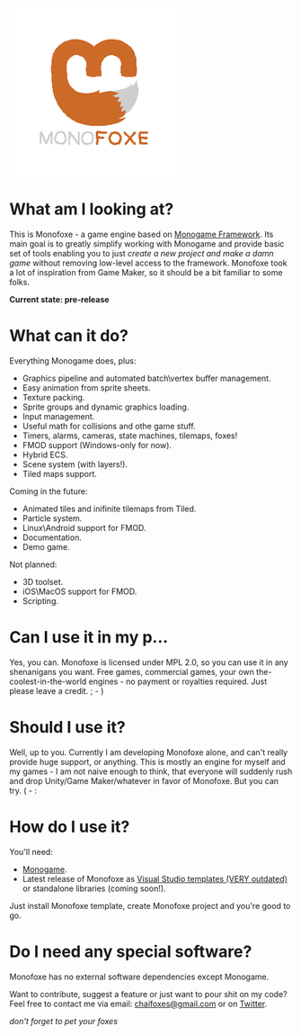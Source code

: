 ![logo](logo/logo_transparent.png)

# What am I looking at?
This is Monofoxe - a game engine based on [Monogame Framework](http://monogame.net). 
Its main goal is to greatly simplify working with Monogame and provide basic set of tools 
enabling you to just *create a new project and make a damn game* without removing low-level access to the framework.
Monofoxe took a lot of inspiration from Game Maker, so it should be a bit familiar to some folks.


**Current state: pre-release**


# What can it do?

Everything Monogame does, plus:

* Graphics pipeline and automated batch\vertex buffer management.
* Easy animation from sprite sheets.
* Texture packing.
* Sprite groups and dynamic graphics loading.
* Input management.
* Useful math for collisions and othe game stuff.
* Timers, alarms, cameras, state machines, tilemaps, foxes!
* FMOD support (Windows-only for now).
* Hybrid ECS.
* Scene system (with layers!).
* Tiled maps support.


Coming in the future:

* Animated tiles and inifinite tilemaps from Tiled.
* Particle system.
* Linux\Android support for FMOD.
* Documentation.
* Demo game.


Not planned:

* 3D toolset.
* iOS\MacOS support for FMOD.
* Scripting.

# Can I use it in my p...

Yes, you can. Monofoxe is licensed under MPL 2.0, so you can use it in any shenanigans you want. Free games, commercial games, your own the-coolest-in-the-world engines - no payment or royalties required. Just please leave a credit. ; - )

# Should I use it?

Well, up to you. Currently I am developing Monofoxe alone, and can't really provide huge support, or anything. This is mostly an engine for myself and my games - I am not naive enough to think, that everyone will suddenly rush and drop Unity/Game Maker/whatever in favor of Monofoxe. But you can try. ( - :

# How do I use it?

You'll need:

* [Monogame](http://monogame.net).
* Latest release of Monofoxe as [Visual Studio templates (VERY outdated)](https://bitbucket.org/gnFur/monofoxe/downloads/MonofoxeDesktopGL.zip) or standalone libraries (coming soon!).


Just install Monofoxe template, create Monofoxe project and you're good to go.

# Do I need any special software?
Monofoxe has no external software dependencies except Monogame. 


Want to contribute, suggest a feature or just want to pour shit on my code? Feel free to contact me via email: chaifoxes@gmail.com or on [Twitter](https://twitter.com/ChaiFoxes).



*don't forget to pet your foxes*
